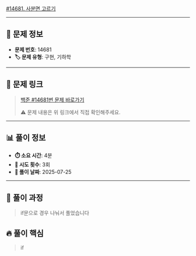 [#14681. 사분면 고르기](https://www.acmicpc.net/problem/14681)
<img src="https://static.solved.ac/tier_small/1.svg" width="16" height="16">

---

## 📍 문제 정보

- **문제 번호**: 14681
- **🏷️ 문제 유형**: 구현, 기하학

---

## 📝 문제 링크

> [백준 #14681번 문제 바로가기](https://www.acmicpc.net/problem/14681)
> 
> ⚠️ 문제 내용은 위 링크에서 직접 확인해주세요.

---

## 📊 풀이 정보

- **⏱️ 소요 시간**: 4분
- **🔄 시도 횟수**: 3회
- **📅 풀이 날짜**: 2025-07-25

---

## 💭 풀이 과정

> if문으로 경우 나눠서 풀었습니다

## 🔥 풀이 핵심

> if
